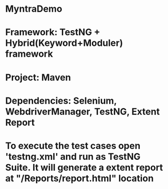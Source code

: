 # MyntraDemo
# Framework: TestNG + Hybrid(Keyword+Moduler) framework 
# Project: Maven
# Dependencies: Selenium, WebdriverManager, TestNG, Extent Report
# To execute the test cases open 'testng.xml' and run as TestNG Suite. It will generate a extent report at "/Reports/report.html" location
